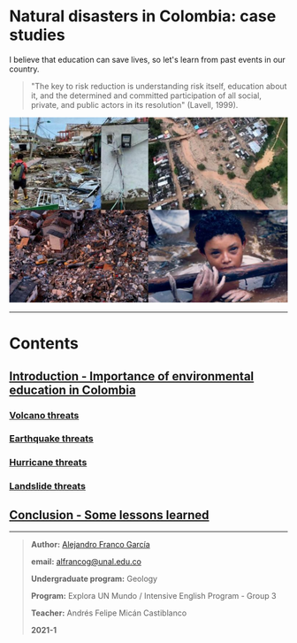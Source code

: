 # Natural disasters in Colombia: case studies

I believe that education can save lives, so let's learn from past events in our country.

> "The key to risk reduction is understanding risk itself, education about it, and the determined and committed participation of all social, 
> private, and public actors in its resolution" (Lavell, 1999).

![home](images/home.jpeg)

---------------------------------------------------------------

# Contents

## [Introduction - Importance of environmental education in Colombia](introduction.md)

### [Volcano threats](volcano.md)

### [Earthquake threats](earthquake.md)

### [Hurricane threats](hurricane.md)

### [Landslide threats](landslide.md)

## [Conclusion - Some lessons learned](conclusion.md)

---------------------------------------------------------------

> **Author:** [Alejandro Franco García](about-me.md)
> 
> **email:** alfrancog@unal.edu.co
> 
> **Undergraduate program:** Geology
> 
> **Program:** Explora UN Mundo / Intensive English Program - Group 3
> 
> **Teacher:** Andrés Felipe Micán Castiblanco
> 
> **2021-1**
